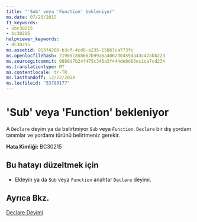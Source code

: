 ```yaml
---
title: "'Sub' veya 'Function' bekleniyor"
ms.date: 07/20/2015
f1_keywords:
- vbc30215
- bc30215
helpviewer_keywords:
- BC30215
ms.assetid: 013f4200-b3cf-4cd8-a235-15067ca773fc
ms.openlocfilehash: 71965c858667b99a6a4062d0459da43c47abb223
ms.sourcegitcommit: 0888d7b24f475c346a3f444de8d83ec1ca7cd234
ms.translationtype: MT
ms.contentlocale: tr-TR
ms.lasthandoff: 12/22/2018
ms.locfileid: "53783177"
---
```

# <a name="sub-or-function-expected"></a>'Sub' veya 'Function' bekleniyor
A `Declare` deyim ya da belirtmiyor `Sub` veya `Function`. `Declare` bir dış yordam tanımlar ve yordamı türünü belirtmeniz gerekir.  
  
 **Hata Kimliği:** BC30215  
  
## <a name="to-correct-this-error"></a>Bu hatayı düzeltmek için  
  
-   Ekleyin ya da `Sub` veya `Function` anahtar `Declare` deyimi.  
  
## <a name="see-also"></a>Ayrıca Bkz.  
 [Declare Deyimi](../../visual-basic/language-reference/statements/declare-statement.md)
